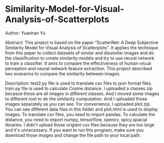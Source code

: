 # Similarity-Model-for-Visual-Analysis-of-Scatterplots
Author: Yuanhan Yu

Abstract: This project is based on the paper “ScatterNet: A Deep Subjective Similarity Model for Visual Analysis of Scatterplots”. It applies the technique from this paper to collect datasets of similar and dissimilar images and do the classification to create similarity models and try to use neural network to train a classifier. It aims to compare the effectiveness of human visual perception and neural network feature extraction. This project described two scenarios to compare the similarity between images.

Description: test2.py file is used to translate csv files to json format files. train.py file is used to calculate Cosine distance. I uploaded a classes.zip becasue these are all images in different classes. And I moved some images to different root to do the similarity computation. And I uploaded those images separately as you can see. For convenience, I uploaded plot.zip. You can see different data files in this folder and plot.html is used to display images. To translate csv files, you need to import pandas. To calculate the distance, you need to import numpy, tensorflow, opencv, spicy.spacial libraries. I didn't upload those origianl csv files because they are too large and it's unnecessary. If you want to run this program, make sure you download those images and change the file path to your local path.
